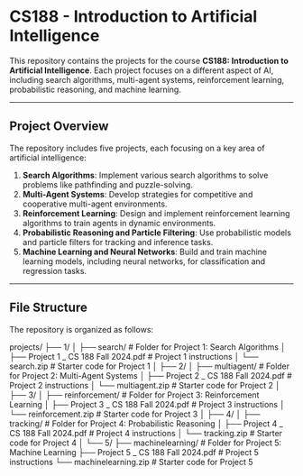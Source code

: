 # CS188 - Introduction to Artificial Intelligence

This repository contains the projects for the course **CS188: Introduction to Artificial Intelligence**. Each project focuses on a different aspect of AI, including search algorithms, multi-agent systems, reinforcement learning, probabilistic reasoning, and machine learning.

---

## Project Overview

The repository includes five projects, each focusing on a key area of artificial intelligence:

1. **Search Algorithms**: Implement various search algorithms to solve problems like pathfinding and puzzle-solving.
2. **Multi-Agent Systems**: Develop strategies for competitive and cooperative multi-agent environments.
3. **Reinforcement Learning**: Design and implement reinforcement learning algorithms to train agents in dynamic environments.
4. **Probabilistic Reasoning and Particle Filtering**: Use probabilistic models and particle filters for tracking and inference tasks.
5. **Machine Learning and Neural Networks**: Build and train machine learning models, including neural networks, for classification and regression tasks.

---

## File Structure

The repository is organized as follows:

projects/
├── 1/
│ ├── search/ # Folder for Project 1: Search Algorithms
│ ├── Project 1 _ CS 188 Fall 2024.pdf # Project 1 instructions
│ └── search.zip # Starter code for Project 1
│
├── 2/
│ ├── multiagent/ # Folder for Project 2: Multi-Agent Systems
│ ├── Project 2 _ CS 188 Fall 2024.pdf # Project 2 instructions
│ └── multiagent.zip # Starter code for Project 2
│
├── 3/
│ ├── reinforcement/ # Folder for Project 3: Reinforcement Learning
│ ├── Project 3 _ CS 188 Fall 2024.pdf # Project 3 instructions
│ └── reinforcement.zip # Starter code for Project 3
│
├── 4/
│ ├── tracking/ # Folder for Project 4: Probabilistic Reasoning
│ ├── Project 4 _ CS 188 Fall 2024.pdf # Project 4 instructions
│ └── tracking.zip # Starter code for Project 4
│
└── 5/
├── machinelearning/ # Folder for Project 5: Machine Learning
├── Project 5 _ CS 188 Fall 2024.pdf # Project 5 instructions
└── machinelearning.zip # Starter code for Project 5
